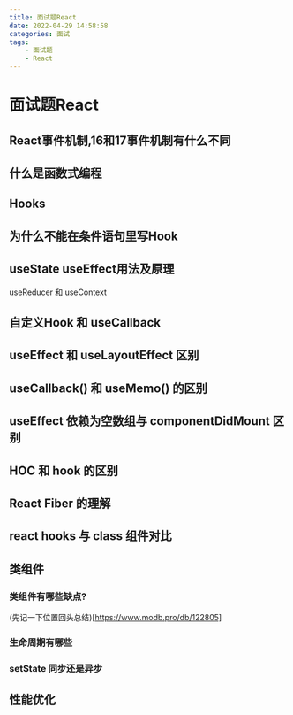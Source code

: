 ```yaml
---
title: 面试题React
date: 2022-04-29 14:58:58
categories: 面试
tags:
    - 面试题
    - React
---
```


# 面试题React


## React事件机制,16和17事件机制有什么不同

## 什么是函数式编程

## Hooks

## 为什么不能在条件语句里写Hook


## useState useEffect用法及原理
useReducer 和 useContext
## 自定义Hook 和 useCallback

## useEffect 和 useLayoutEffect 区别

## useCallback() 和 useMemo() 的区别

## useEffect 依赖为空数组与 componentDidMount 区别

## HOC 和 hook 的区别

## React Fiber 的理解

## react hooks 与 class 组件对比


## 类组件
### 类组件有哪些缺点?

(先记一下位置回头总结)[https://www.modb.pro/db/122805]

### 生命周期有哪些

### setState 同步还是异步

## 性能优化